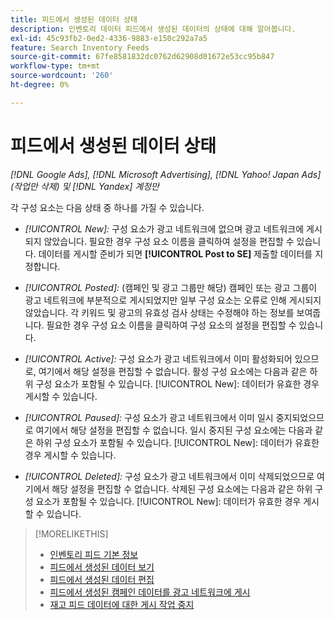 ```yaml
---
title: 피드에서 생성된 데이터 상태
description: 인벤토리 데이터 피드에서 생성된 데이터의 상태에 대해 알아봅니다.
exl-id: 45c93fb2-0ed2-4336-9883-e150c292a7a5
feature: Search Inventory Feeds
source-git-commit: 67fe8581832dc0762d62908d01672e53cc95b847
workflow-type: tm+mt
source-wordcount: '260'
ht-degree: 0%

---
```


# 피드에서 생성된 데이터 상태

*[!DNL Google Ads], [!DNL Microsoft Advertising], [!DNL Yahoo! Japan Ads] (작업만 삭제) 및 [!DNL Yandex] 계정만*

각 구성 요소는 다음 상태 중 하나를 가질 수 있습니다.

* *[!UICONTROL New]:* 구성 요소가 광고 네트워크에 없으며 광고 네트워크에 게시되지 않았습니다. 필요한 경우 구성 요소 이름을 클릭하여 설정을 편집할 수 있습니다. 데이터를 게시할 준비가 되면 **[!UICONTROL Post to SE]** 제출할 데이터를 지정합니다.

* *[!UICONTROL Posted]:* (캠페인 및 광고 그룹만 해당) 캠페인 또는 광고 그룹이 광고 네트워크에 부분적으로 게시되었지만 일부 구성 요소는 오류로 인해 게시되지 않았습니다. 각 키워드 및 광고의 유효성 검사 상태는 수정해야 하는 정보를 보여줍니다. 필요한 경우 구성 요소 이름을 클릭하여 구성 요소의 설정을 편집할 수 있습니다.

* *[!UICONTROL Active]:* 구성 요소가 광고 네트워크에서 이미 활성화되어 있으므로, 여기에서 해당 설정을 편집할 수 없습니다. 활성 구성 요소에는 다음과 같은 하위 구성 요소가 포함될 수 있습니다. [!UICONTROL New]: 데이터가 유효한 경우 게시할 수 있습니다.

* *[!UICONTROL Paused]:* 구성 요소가 광고 네트워크에서 이미 일시 중지되었으므로 여기에서 해당 설정을 편집할 수 없습니다. 일시 중지된 구성 요소에는 다음과 같은 하위 구성 요소가 포함될 수 있습니다. [!UICONTROL New]: 데이터가 유효한 경우 게시할 수 있습니다.

* *[!UICONTROL Deleted]:* 구성 요소가 광고 네트워크에서 이미 삭제되었으므로 여기에서 해당 설정을 편집할 수 없습니다. 삭제된 구성 요소에는 다음과 같은 하위 구성 요소가 포함될 수 있습니다. [!UICONTROL New]: 데이터가 유효한 경우 게시할 수 있습니다.

>[!MORELIKETHIS]
>
>* [인벤토리 피드 기본 정보](inventory-feeds-about.md)
>* [피드에서 생성된 데이터 보기](propagated-data-view.md)
>* [피드에서 생성된 데이터 편집](propagated-data-edit.md)
>* [피드에서 생성된 캠페인 데이터를 광고 네트워크에 게시](propagated-data-post.md)
>* [재고 피드 데이터에 대한 게시 작업 중지](stop-job.md)
